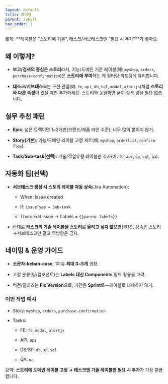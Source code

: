 ```yaml
---
layout: default
title: 레이블
parent: Jekyll
nav_order: 1
---
```




짧게: **레이블은 “스토리에 기본”, 태스크/서브태스크엔 “필요 시 추가”**가 좋아요.

## 왜 이렇게?

- **보고/검색의 중심은 스토리**라서, 기능/도메인 기준 레이블(예: `myshop`, `orders`, `purchase-confirmation`)은 **스토리에 부여**하는 게 필터링·리포팅에 유리합니다.
    
- **태스크/서브태스크**는 구현 관점(예: `fe`, `api`, `db`, `sql`, `modal`, `alertjs`)처럼 **스토리와 다른 속성**이 있을 때만 추가하세요. 스토리와 동일하면 굳이 중복 넣을 필요 없습니다.
    

## 실무 추천 패턴

- **Epic**: 넓은 트랙이면 1~2개만(브랜드/제품 라인 수준). 너무 많이 붙이지 않기.
    
- **Story(기본)**: 기능/도메인 레이블 고정 세트(예: `myshop`, `orderlist`, `confirm-flow`).
    
- **Task/Sub-task(선택)**: 기술/작업유형 레이블만 추가(예: `fe`, `api`, `sp`, `sql`, `qa`).
    

## 자동화 팁(선택)

- **서브태스크 생성 시 스토리 레이블 자동 상속**(Jira Automation):
    
    - When: Issue created
        
    - If: `issueType = Sub-task`
        
    - Then: Edit issue → Labels = `{{parent.labels}}`
        
- 반대로 **태스크의 기술 레이블을 스토리로 올리고 싶지 않으면**(권장), 상속은 스토리→서브태스크만 걸고 역방향은 금지.
    

## 네이밍 & 운영 가이드

- **소문자-kebab-case**, 1이슈 **최대 3~5개** 권장.
    
- 고정 분류(팀/컴포넌트)는 **Labels 대신 Components** 필드 활용을 고려.
    
- 버전/릴리즈는 **Fix Version**으로, 기간은 **Sprint**로—레이블로 대체하지 않기.
    

### 이번 작업 예시

- Story: `myshop`, `orders`, `purchase-confirmation`
    
- Tasks:
    
    - FE: `fe`, `modal`, `alertjs`
        
    - API: `api`
        
    - DB/SP: `db`, `sp`, `sql`
        
    - QA: `qa`
        

요약: **스토리에 도메인 레이블 고정 → 태스크엔 기술 레이블만 필요 시 추가**가 가장 깔끔합니다.